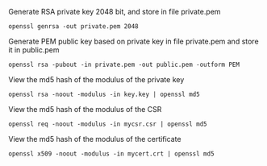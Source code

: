 Generate RSA private key 2048 bit, and store in file private.pem
```
openssl genrsa -out private.pem 2048
```

Generate PEM public key based on private key in file private.pem and store it in public.pem
```
openssl rsa -pubout -in private.pem -out public.pem -outform PEM
```

View the md5 hash of the modulus of the private key
```
openssl rsa -noout -modulus -in key.key | openssl md5
```

View the md5 hash of the modulus of the CSR
```
openssl req -noout -modulus -in mycsr.csr | openssl md5
```

View the md5 hash of the modulus of the certificate
```
openssl x509 -noout -modulus -in mycert.crt | openssl md5
```

